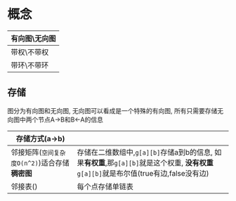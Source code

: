 # 概念
|有向图\无向图|
|---|
|带权\不带权|
|带环\不带环|

## 存储
图分为有向图和无向图, 无向图可以看成是一个特殊的有向图, 所有只需要存储无向图中两个节点A->B和B<-A的信息

|存储方式(a->b)||
|---|---|
|邻接矩阵(`空间复杂度O(n^2)`)适合存储**稠密图**|存储在二维数组中,`g[a][b]`存储a到b的信息, 如果**有权重**,那`g[a][b]`就是这个权重, **没有权重**`g[a][b]`就是布尔值(true有边,false没有边)|
|邻接表()|每个点存储单链表